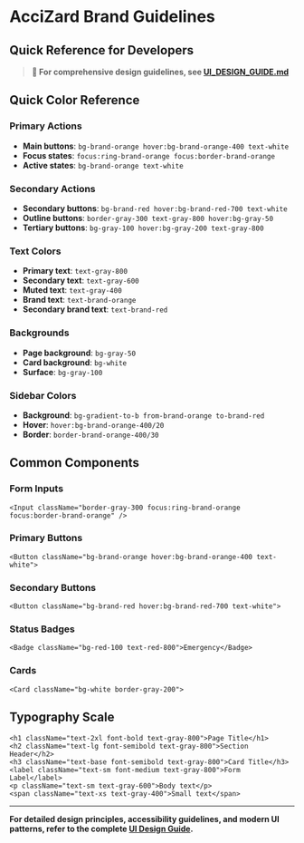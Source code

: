 # AcciZard Brand Guidelines
## Quick Reference for Developers

> **📖 For comprehensive design guidelines, see [UI_DESIGN_GUIDE.md](./UI_DESIGN_GUIDE.md)**

## Quick Color Reference

### Primary Actions
- **Main buttons**: `bg-brand-orange hover:bg-brand-orange-400 text-white`
- **Focus states**: `focus:ring-brand-orange focus:border-brand-orange`
- **Active states**: `bg-brand-orange text-white`

### Secondary Actions  
- **Secondary buttons**: `bg-brand-red hover:bg-brand-red-700 text-white`
- **Outline buttons**: `border-gray-300 text-gray-800 hover:bg-gray-50`
- **Tertiary buttons**: `bg-gray-100 hover:bg-gray-200 text-gray-800`

### Text Colors
- **Primary text**: `text-gray-800`
- **Secondary text**: `text-gray-600`
- **Muted text**: `text-gray-400`
- **Brand text**: `text-brand-orange`
- **Secondary brand text**: `text-brand-red`

### Backgrounds
- **Page background**: `bg-gray-50`
- **Card background**: `bg-white`
- **Surface**: `bg-gray-100`

### Sidebar Colors
- **Background**: `bg-gradient-to-b from-brand-orange to-brand-red`
- **Hover**: `hover:bg-brand-orange-400/20`
- **Border**: `border-brand-orange-400/30`

## Common Components

### Form Inputs
```tsx
<Input className="border-gray-300 focus:ring-brand-orange focus:border-brand-orange" />
```

### Primary Buttons
```tsx
<Button className="bg-brand-orange hover:bg-brand-orange-400 text-white">
```

### Secondary Buttons
```tsx
<Button className="bg-brand-red hover:bg-brand-red-700 text-white">
```

### Status Badges
```tsx
<Badge className="bg-red-100 text-red-800">Emergency</Badge>
```

### Cards
```tsx
<Card className="bg-white border-gray-200">
```

## Typography Scale
```tsx
<h1 className="text-2xl font-bold text-gray-800">Page Title</h1>
<h2 className="text-lg font-semibold text-gray-800">Section Header</h2>
<h3 className="text-base font-semibold text-gray-800">Card Title</h3>
<label className="text-sm font-medium text-gray-800">Form Label</label>
<p className="text-sm text-gray-600">Body text</p>
<span className="text-xs text-gray-400">Small text</span>
```

---

**For detailed design principles, accessibility guidelines, and modern UI patterns, refer to the complete [UI Design Guide](./UI_DESIGN_GUIDE.md).**